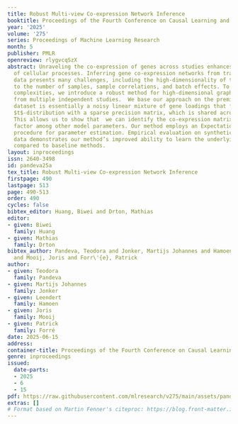 ```yaml
---
title: Robust Multi-view Co-expression Network Inference
booktitle: Proceedings of the Fourth Conference on Causal Learning and Reasoning
year: '2025'
volume: '275'
series: Proceedings of Machine Learning Research
month: 5
publisher: PMLR
openreview: rlygvcqSzX
abstract: Unraveling the co-expression of genes across studies enhances the understanding
  of cellular processes. Inferring gene co-expression networks from transcriptome
  data presents many challenges, including the high-dimensionality of the data relative
  to the number of samples, sample correlations, and batch effects. To address these
  complexities, we introduce a robust method for high-dimensional graph inference
  from multiple independent studies.  We base our approach on the premise that each
  dataset is essentially a noisy linear mixture of gene loadings that follow a multivariate
  $t$-distribution with a sparse precision matrix, which is shared across studies.
  This allows us to show that  we can identify the co-expression matrix up to a scaling
  factor among other model parameters. Our method employs an Expectation-Maximization
  procedure for parameter estimation. Empirical evaluation on synthetic and gene expression
  data demonstrates our method’s improved ability to learn the underlying graph structure
  compared to baseline methods.
layout: inproceedings
issn: 2640-3498
id: pandeva25a
tex_title: Robust Multi-view Co-expression Network Inference
firstpage: 490
lastpage: 513
page: 490-513
order: 490
cycles: false
bibtex_editor: Huang, Biwei and Drton, Mathias
editor:
- given: Biwei
  family: Huang
- given: Mathias
  family: Drton
bibtex_author: Pandeva, Teodora and Jonker, Martijs Johannes and Hamoen, Leendert
  and Mooij, Joris and Forr\'{e}, Patrick
author:
- given: Teodora
  family: Pandeva
- given: Martijs Johannes
  family: Jonker
- given: Leendert
  family: Hamoen
- given: Joris
  family: Mooij
- given: Patrick
  family: Forré
date: 2025-06-15
address:
container-title: Proceedings of the Fourth Conference on Causal Learning and Reasoning
genre: inproceedings
issued:
  date-parts:
  - 2025
  - 6
  - 15
pdf: https://raw.githubusercontent.com/mlresearch/v275/main/assets/pandeva25a/pandeva25a.pdf
extras: []
# Format based on Martin Fenner's citeproc: https://blog.front-matter.io/posts/citeproc-yaml-for-bibliographies/
---
```

